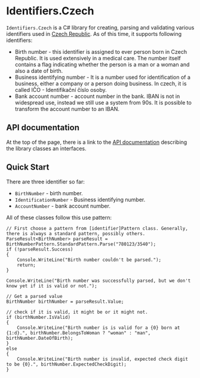 # Identifiers.Czech

`Identifiers.Czech` is a C# library for creating, parsing and validating various identifiers used in [Czech Republic](https://en.wikipedia.org/wiki/Czech_Republic). As of this time, it supports
following identifiers:
* Birth number - this identifier is assigned to ever person born in Czech Republic. It is used extensively in a medical care. The number itself contains a flag indicating whether the person is a man or a woman and also a date of birth.
* Business identifying number - It is a number used for identification of a business, either a company or a person doing business. In czech, it is called IČO - Identifikační číslo osoby.
* Bank account number - account number in the bank. IBAN is not in widespread use, instead we still use a system from 90s. It is possible to transform the account number to an IBAN.

## API documentation
At the top of the page, there is a link to the [API documentation](api/index.md) describing the library classes an interfaces.

## Quick Start

There are three identifier so far:

* ``BirthNumber`` - birth number.
* ``IdentificationNumber`` - Business identifying number.
* ``AccountNumber`` - bank account number.

All of these classes follow this use pattern:

```
// First choose a pattern from [identifier]Pattern class. Generally, there is always a standard pattern, possibly others.
ParseResult<BirthNumber> parseResult = BirthNumberPattern.StandardPattern.Parse("780123/3540");
if (!parseResult.Success)
{
    Console.WriteLine("Birth number couldn't be parsed.");
    return;
}

Console.WriteLine("Birth number was successfully parsed, but we don't know yet if it is valid or not.");

// Get a parsed value
BirthNumber birthNumber = parseResult.Value;

// check if it is valid, it might be or it might not.
if (birthNumber.IsValid)
{
    Console.WriteLine("Birth number is is valid for a {0} born at {1:d}.", birthNumber.BelongsToWoman ? "woman" : "man", birthNumber.DateOfBirth);
}
else
{
    Console.WriteLine("Birth number is invalid, expected check digit to be {0}.", birthNumber.ExpectedCheckDigit);
}
```
